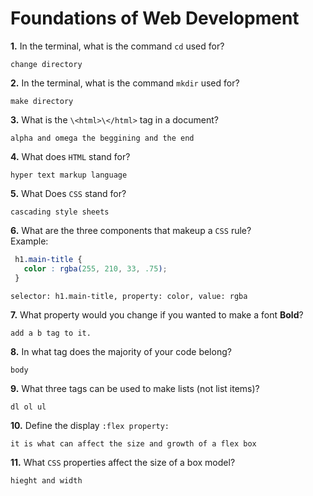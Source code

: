 # Foundations of Web Development

**1.** In the terminal, what is the command `cd` used for?
<!-- enter you answer in the space below -->
```
change directory
```

**2.** In the terminal, what is the command `mkdir` used for?
<!-- enter you answer in the space below -->
```
make directory
```

**3.** What is the `\<html>\</html>` tag in a document?
<!-- enter you answer in the space below -->
```
alpha and omega the beggining and the end
```

**4.** What does `HTML` stand for?
<!-- enter you answer in the space below -->
```
hyper text markup language
```

**5.** What Does `CSS` stand for?
<!-- enter you answer in the space below -->
```
cascading style sheets
```

**6.** What are the three components that makeup a `CSS` rule? <br> Example:
```css
 h1.main-title {
   color : rgba(255, 210, 33, .75);
 }
```
<!-- enter you answer in the space below -->
```
selector: h1.main-title, property: color, value: rgba
```

**7.** What property would you change if you wanted to make a font **Bold**?
<!-- enter you answer in the space below -->
```
add a b tag to it.
```

**8.** In what tag does the majority of your code belong?
<!-- enter you answer in the space below -->
```
body
```

**9.** What three tags can be used to make lists (not list items)?
<!-- enter you answer in the space below -->
```
dl ol ul
```

**10.** Define the display `:flex property:`
<!-- enter you answer in the space below -->
```
it is what can affect the size and growth of a flex box
```

**11.** What `CSS` properties affect the size of a box model?
<!-- enter you answer in the space below -->
```
hieght and width
```